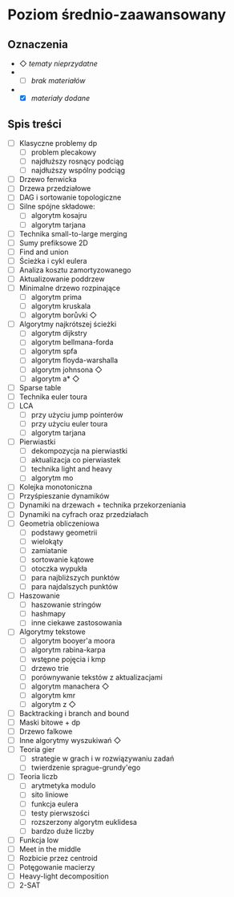 # Poziom średnio-zaawansowany
## Oznaczenia
- ◇ *tematy nieprzydatne*
- - [ ] *brak materiałów*
- - [X] *materiały dodane*
## Spis treści
- [ ] Klasyczne problemy dp 
    - [ ] problem plecakowy 
    - [ ] najdłuższy rosnący podciąg 
    - [ ] najdłuższy wspólny podciąg 
- [ ] Drzewo fenwicka 
- [ ] Drzewa przedziałowe 
- [ ] DAG i sortowanie topologiczne 
- [ ] Silne spójne składowe: 
    - [ ] algorytm kosajru 
    - [ ] algorytm tarjana 
- [ ] Technika small-to-large merging 
- [ ] Sumy prefiksowe 2D 
- [ ] Find and union 
- [ ] Ścieżka i cykl eulera 
- [ ] Analiza kosztu zamortyzowanego 
- [ ] Aktualizowanie poddrzew 
- [ ] Minimalne drzewo rozpinające 
    - [ ] algorytm prima 
    - [ ] algorytm kruskala 
    - [ ] algorytm borůvki ◇
- [ ] Algorytmy najkrótszej ścieżki 
    - [ ] algorytm dijkstry 
    - [ ] algorytm bellmana-forda 
    - [ ] algorytm spfa 
    - [ ] algorytm floyda-warshalla 
    - [ ] algorytm johnsona ◇
    - [ ] algorytm a* ◇
- [ ] Sparse table 
- [ ] Technika euler toura 
- [ ] LCA 
    - [ ] przy użyciu jump pointerów 
    - [ ] przy użyciu euler toura 
    - [ ] algorytm tarjana 
- [ ] Pierwiastki 
    - [ ] dekompozycja na pierwiastki 
    - [ ] aktualizacja co pierwiastek 
    - [ ] technika light and heavy 
    - [ ] algorytm mo 
- [ ] Kolejka monotoniczna 
- [ ] Przyśpieszanie dynamików 
- [ ] Dynamiki na drzewach + technika przekorzeniania 
- [ ] Dynamiki na cyfrach oraz przedziałach  
- [ ] Geometria obliczeniowa 
    - [ ] podstawy geometrii 
    - [ ] wielokąty <!-- ważne: podczas tworzenia dodać rotating caliphers method do materiałów-->
    - [ ] zamiatanie 
    - [ ] sortowanie kątowe 
    - [ ] otoczka wypukła 
    - [ ] para najbliższych punktów
    - [ ] para najdalszych punktów 
- [ ] Haszowanie 
    - [ ] haszowanie stringów 
    - [ ] hashmapy 
    - [ ] inne ciekawe zastosowania 
- [ ] Algorytmy tekstowe 
    - [ ] algorytm booyer'a moora 
    - [ ] algorytm rabina-karpa 
    - [ ] wstępne pojęcia i kmp 
    - [ ] drzewo trie 
    - [ ] porównywanie tekstów z aktualizacjami 
    - [ ] algorytm manachera ◇
    - [ ] algorytm kmr 
    - [ ] algorytm z ◇
- [ ] Backtracking i branch and bound 
- [ ] Maski bitowe + dp 
- [ ] Drzewo falkowe 
- [ ] Inne algorytmy wyszukiwań ◇
- [ ] Teoria gier 
    - [ ] strategie w grach i w rozwiązywaniu zadań 
    - [ ] twierdzenie sprague-grundy'ego 
- [ ] Teoria liczb 
    - [ ] arytmetyka modulo 
    - [ ] sito liniowe 
    - [ ] funkcja eulera 
    - [ ] testy pierwszości 
    - [ ] rozszerzony algorytm euklidesa 
    - [ ] bardzo duże liczby 
- [ ] Funkcja low 
- [ ] Meet in the middle 
- [ ] Rozbicie przez centroid 
- [ ] Potęgowanie macierzy 
- [ ] Heavy-light decomposition 
- [ ] 2-SAT 
